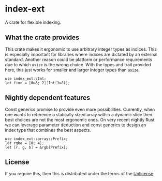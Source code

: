 # index-ext

A crate for flexible indexing.

## What the crate provides

This crate makes it ergonomic to use arbitrary integer types as indices. This
is especially important for libraries where indices are dictated by an external
standard. Another reason could be platform or performance requirements due to
which `usize` is the wrong choice. With the types and trait provided here, this
just works for smaller and larger integer types than `usize`.

```
use index_ext::Int;
let fine = [0u8; 2][Int(1u8)];
```

## Nightly dependent features

Const generics promise to provide even more possibilities. Currently, when one
wants to reference a statically sized array within a dynamic slice then best
choices are not the most ergonomic ones. On very recent nightly Rust we can
leverage parameter deduction and const generics to design an index type that
combines the best aspects.

```
use index_ext::array::Prefix;
let rgba = [0; 4];
let [r, g, b] = &rgb[Prefix];
```

## License

If you require this, then this is distributed under the terms of the [Unlicense].

[Unlicense]: UNLICENSE
